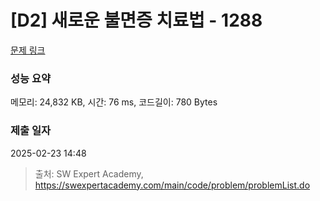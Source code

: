 # [D2] 새로운 불면증 치료법 - 1288 

[문제 링크](https://swexpertacademy.com/main/code/problem/problemDetail.do?contestProbId=AV18_yw6I9MCFAZN) 

### 성능 요약

메모리: 24,832 KB, 시간: 76 ms, 코드길이: 780 Bytes

### 제출 일자

2025-02-23 14:48



> 출처: SW Expert Academy, https://swexpertacademy.com/main/code/problem/problemList.do